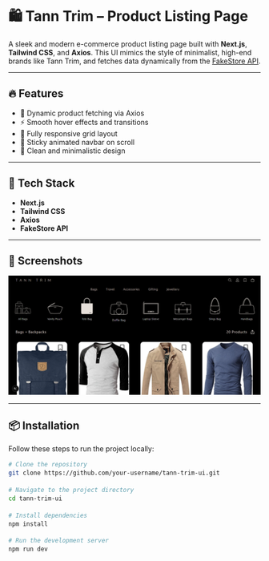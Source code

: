 # 🛍️ Tann Trim – Product Listing Page

A sleek and modern e-commerce product listing page built with **Next.js**, **Tailwind CSS**, and **Axios**. This UI mimics the style of minimalist, high-end brands like Tann Trim, and fetches data dynamically from the [FakeStore API](https://fakestoreapi.com/).

---

## 🔥 Features

- 🧾 Dynamic product fetching via Axios
- ⚡ Smooth hover effects and transitions
- 📱 Fully responsive grid layout
- 📌 Sticky animated navbar on scroll
- 🎯 Clean and minimalistic design


---

## 🚀 Tech Stack

- **Next.js**
- **Tailwind CSS**
- **Axios**
- **FakeStore API**

---

## 📸 Screenshots

![website Preview](/public/preview.png) 

---

## 📦 Installation

Follow these steps to run the project locally:

```bash
# Clone the repository
git clone https://github.com/your-username/tann-trim-ui.git

# Navigate to the project directory
cd tann-trim-ui

# Install dependencies
npm install

# Run the development server
npm run dev
```
